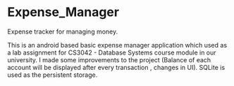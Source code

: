 # Expense_Manager

Expense tracker for managing money. 

This is an android based basic expense manager application which used as a lab assignment for CS3042 - Database Systems course module in our university.
I made some improvements to the project (Balance of each account will be displayed after every transaction , changes in UI).
SQLite is used as the persistent storage.
